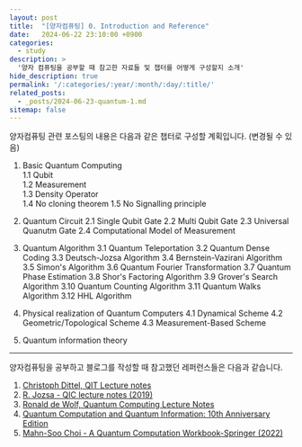 ```yaml
---
layout: post
title:  "[양자컴퓨팅] 0. Introduction and Reference"
date:   2024-06-22 23:10:00 +0900
categories: 
  - study
description: >
  '양자 컴퓨팅을 공부할 때 참고한 자료들 및 챕터를 어떻게 구성할지 소개'
hide_description: true
permalink: '/:categories/:year/:month/:day/:title/'
related_posts:
  - _posts/2024-06-23-quantum-1.md
sitemap: false
---
```


양자컴퓨팅 관련 포스팅의 내용은 다음과 같은 챕터로 구성할 계획입니다. (변경될 수 있음)
1. Basic Quantum Computing  
1.1 Qubit  
1.2 Measurement  
1.3 Density Operator  
1.4 No cloning theorem
1.5 No Signalling principle

2. Quantum Circuit
2.1 Single Qubit Gate
2.2 Multi Qubit Gate
2.3 Universal Quanutm Gate
2.4 Computational Model of Measurement

3. Quantum Algorithm
3.1 Quantum Teleportation
3.2 Quantum Dense Coding
3.3 Deutsch-Jozsa Algorithm
3.4 Bernstein-Vazirani Algorithm
3.5 Simon's Algorithm
3.6 Quantum Fourier Transformation
3.7 Quantum Phase Estimation
3.8 Shor's Factoring Algorithm
3.9 Grover's Search Algorithm
3.10 Quantum Counting Algorithm
3.11 Quantum Walks Algorithm
3.12 HHL Algorithm

4. Physical realization of Quantum Computers
4.1 Dynamical Scheme
4.2 Geometric/Topological Scheme
4.3 Measurement-Based Scheme

5. Quantum information theory

---------------------

양자컴퓨팅을 공부하고 블로그를 작성할 때 참고했던 레퍼런스들은 다음과 같습니다.

1. [Christoph Dittel, QIT Lecture notes](https://arxiv.org/abs/2311.12442)
2. [R. Jozsa - QIC lecture notes (2019)](https://www.qi.damtp.cam.ac.uk/files/PartIIIQC/Part%202%20QIC%20lecturenotes.pdf)
3. [Ronald de Wolf, Quantum Computing Lecture Notes](https://arxiv.org/abs/1907.09415)
4. [Quantum Computation and Quantum Information: 10th Anniversary Edition](https://product.kyobobook.co.kr/detail/S000003080768)
5. [Mahn-Soo Choi - A Quantum Computation Workbook-Springer (2022)](https://product.kyobobook.co.kr/detail/S000039554890)